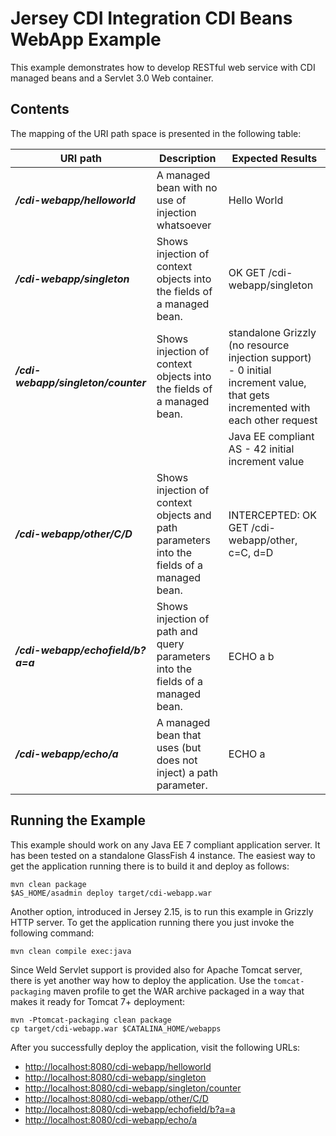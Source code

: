 [//]: # " Copyright (c) 2015, 2018 Oracle and/or its affiliates. All rights reserved. "
[//]: # " "
[//]: # " This program and the accompanying materials are made available under the "
[//]: # " terms of the Eclipse Distribution License v. 1.0, which is available at "
[//]: # " http://www.eclipse.org/org/documents/edl-v10.php. "
[//]: # " "
[//]: # " SPDX-License-Identifier: BSD-3-Clause "

Jersey CDI Integration CDI Beans WebApp Example
===============================================

This example demonstrates how to develop RESTful web service with CDI
managed beans and a Servlet 3.0 Web container.

Contents
--------

The mapping of the URI path space is presented in the following table:

URI path                              | Description                                                                                 | Expected Results
------------------------------------- | ------------------------------------------------------------------------------------------- | -------------------------------------------------------------------------------------------------------------------------------
**_/cdi-webapp/helloworld_**          | A managed bean with no use of injection whatsoever                                          | Hello World
**_/cdi-webapp/singleton_**           | Shows injection of context objects into the fields of a managed bean.                       | OK GET /cdi-webapp/singleton
**_/cdi-webapp/singleton/counter_**   | Shows injection of context objects into the fields of a managed bean.                       | standalone Grizzly (no resource injection support) - 0 initial increment value, that gets incremented with each other request
                                      |                                                                                             | Java EE compliant AS - 42 initial increment value
**_/cdi-webapp/other/C/D_**           | Shows injection of context objects and path parameters into the fields of a managed bean.   | INTERCEPTED: OK GET /cdi-webapp/other, c=C, d=D
**_/cdi-webapp/echofield/b?a=a_**     | Shows injection of path and query parameters into the fields of a managed bean.             | ECHO a b
**_/cdi-webapp/echo/a_**              | A managed bean that uses (but does not inject) a path parameter.                            | ECHO a

Running the Example
-------------------

This example should work on any Java EE 7 compliant application server.
It has been tested on a standalone GlassFish 4 instance. The easiest way
to get the application running there is to build it and deploy as
follows:

    mvn clean package
    $AS_HOME/asadmin deploy target/cdi-webapp.war

Another option, introduced in Jersey 2.15, is to run this example in
Grizzly HTTP server. To get the application running there you just
invoke the following command:

    mvn clean compile exec:java

Since Weld Servlet support is provided also for Apache Tomcat server,
there is yet another way how to deploy the application. Use the
`tomcat-packaging` maven profile to get the WAR archive packaged in a
way that makes it ready for Tomcat 7+ deployment:

    mvn -Ptomcat-packaging clean package
    cp target/cdi-webapp.war $CATALINA_HOME/webapps

After you successfully deploy the application, visit the following URLs:

-   <http://localhost:8080/cdi-webapp/helloworld>
-   <http://localhost:8080/cdi-webapp/singleton>
-   <http://localhost:8080/cdi-webapp/singleton/counter>
-   <http://localhost:8080/cdi-webapp/other/C/D>
-   <http://localhost:8080/cdi-webapp/echofield/b?a=a>
-   <http://localhost:8080/cdi-webapp/echo/a>